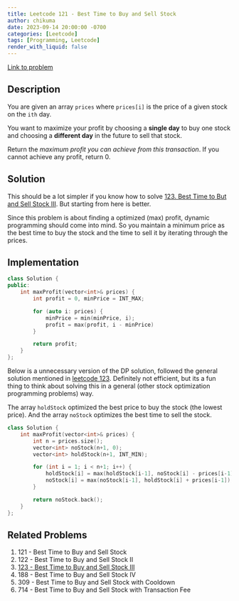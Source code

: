 ```yaml
---
title: Leetcode 121 - Best Time to Buy and Sell Stock
author: chikuma
date: 2023-09-14 20:00:00 -0700
categories: [Leetcode]
tags: [Programming, Leetcode]
render_with_liquid: false
---
```


[Link to problem](https://leetcode.com/problems/best-time-to-buy-and-sell-stock/)

## Description

You are given an array `prices` where `prices[i]` is the price of a given stock
on the `ith` day.

You want to maximize your profit by choosing a **single day** to buy one stock
and choosing a **different day** in the future to sell that stock.

Return the *maximum profit you can achieve from this transaction*. If you cannot
achieve any profit, return 0.

## Solution

This should be a lot simpler if you know how to solve [123. Best Time to But and
Sell Stock III](/posts/leetcode-123). But starting from here is better.

Since this problem is about finding a optimized (max) profit, dynamic
programming should come into mind. So you maintain a minimum price as the best
time to buy the stock and the time to sell it by iterating through the prices.

## Implementation

```cpp
class Solution {
public:
    int maxProfit(vector<int>& prices) {
        int profit = 0, minPrice = INT_MAX;

        for (auto i: prices) {
            minPrice = min(minPrice, i);
            profit = max(profit, i - minPrice)
        }

        return profit;
    }
};
```

Below is a unnecessary version of the DP solution, followed the general solution
mentioned in [leetcode 123](/posts/leetcode-123). Definitely not efficient, but
its a fun thing to think about solving this in a general (other stock
optimization programming problems) way.

The array `holdStock` optimized the best price to buy the stock (the lowest
price). And the array `noStock` optimizes the best time to sell the stock.

```cpp
class Solution {
    int maxProfit(vector<int>& prices) {
        int n = prices.size();
        vector<int> noStock(n+1, 0);
        vector<int> holdStock(n+1, INT_MIN);

        for (int i = 1; i < n+1; i++) {
            holdStock[i] = max(holdStock[i-1], noStock[i] - prices[i-1]); // hold / buy stock
            noStock[i] = max(noStock[i-1], holdStock[i] + prices[i-1]);   // hold / sell stock
        }

        return noStock.back();
    }
};
```

## Related Problems

1. 121 - Best Time to Buy and Sell Stock
1. 122 - Best Time to Buy and Sell Stock II
1. [123 - Best Time to Buy and Sell Stock III](/posts/leetcode-123)
1. 188 - Best Time to Buy and Sell Stock IV
1. 309 - Best Time to Buy and Sell Stock with Cooldown
1. 714 - Best Time to Buy and Sell Stock with Transaction Fee
